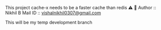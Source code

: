 This project cache-x needs to be a faster cache than redis ⚠️ 💨
Author :: Nikhil B
Mail ID :: vishalnikhil0307@gmail.com



This will be my temp development branch
 
